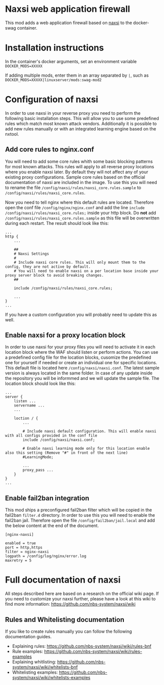 # Naxsi web application firewall

This mod adds a web application firewall based on [naxsi](https://github.com/nbs-system/naxsi) to the docker-swag container.


# Installation instructions
In the container's docker arguments, set an environment variable `DOCKER_MODS=XXXXX`

If adding multiple mods, enter them in an array separated by `|`, such as `DOCKER_MODS=XXXXX|linuxserver/mods:swag-mod2`


# Configuration of naxsi
In order to use naxsi in your reverse proxy you need to perform the following basic installation steps. This will allow you to use some predefined rules which match most known attack vendors. Additionally it is possible to add new rules manually or with an integrated learning engine based on the nxtool.

## Add core rules to nginx.conf
You will need to add some core rules whith some basic blocking patterns for most known attacks. This rules will apply to all reverse proxy locations where you enable naxsi later. By default they will not affect any of your existing proxy configurations. Sample core rules based on the official documentation of naxsi are included in the image. To use this you will need to rename the file `/config/naxsi/rules/naxsi_core.rules.sample` to `/config/naxsi/rules/naxsi_core.rules`.

Now you need to tell nginx where this default rules are located. Therefore open the conf file `/config/nginx/nginx.conf` and add the line `include /config/naxsi/rules/naxsi_core.rules;` inside your http block. Do **not** add `/config/naxsi/rules/naxsi_core.rules.sample` as this file will be overwritten during each restart. The result should look like this:
```
...
http {
    ...

    ##
    # Naxsi Settings
    #
    # Include naxsi core rules. This will only mount them to the config, they are not active by default.
    # You will need to enable naxsi on a per location base inside your proxy server block to avoid breaking changes.
    ##

    include /config/naxsi/rules/naxsi_core.rules; 
    
    ...
}
...
```
If you have a custom configuration you will probably need to update this as well.

## Enable naxsi for a proxy location block
In order to use naxsi for your proxy files you will need to activate it in each location block where the WAF should listen or perform actions. You can use a predefined config file for the location blocks, cusomize the predefined one for yourself if needed or create an individual one for specific locations. This default file is located here `/config/naxsi/naxsi.conf`. The latest sample version is always located in the same folder. In case of any update inside the repository you will be informmed and we will update the sample file. The location block should look like this:
```
...
server {
    listen ...
    servername ...
    ...

    loction / {
        ...

        # Include naxsi default configuration. This will enable naxsi with all configs provided in the conf file
        include /config/naxsi/naxsi.conf;

        # Enable naxsi learning mode only for this location enable also this setting (Remove "#" in front of the next line)
        #LearningMode; 
        
        ...
        proxy_pass ...
    }
}
...
```

## Enable fail2ban integration
This mod ships a preconfigured fail2ban filter which will be copied in the fail2ban `filter.d` directory. In order to use this you will need to enable the fail2ban jail. Therefore open the file `/config/fail2ban/jail.local` and add the below content at the end of the document.
```
[nginx-naxsi]

enabled = true
port = http,https
filter = nginx-naxsi
logpath = /config/log/nginx/error.log
maxretry = 5
```


# Full documentation of naxsi
All steps described here are based on a research on the official wiki page. If you need to customize your naxsi further, please have a look at this wiki to find more information: https://github.com/nbs-system/naxsi/wiki

## Rules and Whitelisting documentation

If you like to create rules manually you can follow the following documentation guides.
- Explaining rules: https://github.com/nbs-system/naxsi/wiki/rules-bnf
- Rule examples: https://github.com/nbs-system/naxsi/wiki/rules-examples
- Explaining whitlisting: https://github.com/nbs-system/naxsi/wiki/whitelists-bnf
- Whitelisting examples: https://github.com/nbs-system/naxsi/wiki/whitelists-examples 